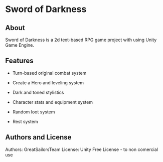 # Sword of Darkness

## About

Sword of Darkness is a 2d text-based RPG game project with using Unity Game Engine.

## Features

- Turn-based original combat system

- Create a Hero and leveling system

- Dark and toned stylistics

- Character stats and equipment system

- Random loot system

- Rest system

## Authors and License

Authors: GreatSailorsTeam
License: Unity Free License - to non comercial use
